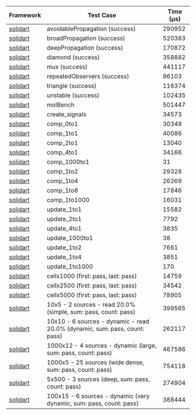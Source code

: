 | Framework | Test Case | Time (μs) |
| --- | --- | --- |
| [solidart](https://github.com/nank1ro/solidart) | avoidablePropagation (success) | 290952 |
| [solidart](https://github.com/nank1ro/solidart) | broadPropagation (success) | 520383 |
| [solidart](https://github.com/nank1ro/solidart) | deepPropagation (success) | 170872 |
| [solidart](https://github.com/nank1ro/solidart) | diamond (success) | 358882 |
| [solidart](https://github.com/nank1ro/solidart) | mux (success) | 441117 |
| [solidart](https://github.com/nank1ro/solidart) | repeatedObservers (success) | 86103 |
| [solidart](https://github.com/nank1ro/solidart) | triangle (success) | 116374 |
| [solidart](https://github.com/nank1ro/solidart) | unstable (success) | 102435 |
| [solidart](https://github.com/nank1ro/solidart) | molBench | 501447 |
| [solidart](https://github.com/nank1ro/solidart) | create_signals | 34573 |
| [solidart](https://github.com/nank1ro/solidart) | comp_0to1 | 30348 |
| [solidart](https://github.com/nank1ro/solidart) | comp_1to1 | 40086 |
| [solidart](https://github.com/nank1ro/solidart) | comp_2to1 | 13040 |
| [solidart](https://github.com/nank1ro/solidart) | comp_4to1 | 34166 |
| [solidart](https://github.com/nank1ro/solidart) | comp_1000to1 | 31 |
| [solidart](https://github.com/nank1ro/solidart) | comp_1to2 | 29328 |
| [solidart](https://github.com/nank1ro/solidart) | comp_1to4 | 26269 |
| [solidart](https://github.com/nank1ro/solidart) | comp_1to8 | 17846 |
| [solidart](https://github.com/nank1ro/solidart) | comp_1to1000 | 16031 |
| [solidart](https://github.com/nank1ro/solidart) | update_1to1 | 15582 |
| [solidart](https://github.com/nank1ro/solidart) | update_2to1 | 7792 |
| [solidart](https://github.com/nank1ro/solidart) | update_4to1 | 3835 |
| [solidart](https://github.com/nank1ro/solidart) | update_1000to1 | 38 |
| [solidart](https://github.com/nank1ro/solidart) | update_1to2 | 7661 |
| [solidart](https://github.com/nank1ro/solidart) | update_1to4 | 3851 |
| [solidart](https://github.com/nank1ro/solidart) | update_1to1000 | 170 |
| [solidart](https://github.com/nank1ro/solidart) | cellx1000 (first: pass, last: pass) | 14759 |
| [solidart](https://github.com/nank1ro/solidart) | cellx2500 (first: pass, last: pass) | 34542 |
| [solidart](https://github.com/nank1ro/solidart) | cellx5000 (first: pass, last: pass) | 78905 |
| [solidart](https://github.com/nank1ro/solidart) | 10x5 - 2 sources - read 20.0% (simple, sum: pass, count: pass) | 399565 |
| [solidart](https://github.com/nank1ro/solidart) | 10x10 - 6 sources - dynamic - read 20.0% (dynamic, sum: pass, count: pass) | 262117 |
| [solidart](https://github.com/nank1ro/solidart) | 1000x12 - 4 sources - dynamic (large, sum: pass, count: pass) | 467586 |
| [solidart](https://github.com/nank1ro/solidart) | 1000x5 - 25 sources (wide dense, sum: pass, count: pass) | 754118 |
| [solidart](https://github.com/nank1ro/solidart) | 5x500 - 3 sources (deep, sum: pass, count: pass) | 274904 |
| [solidart](https://github.com/nank1ro/solidart) | 100x15 - 6 sources - dynamic (very dynamic, sum: pass, count: pass) | 388444 |
